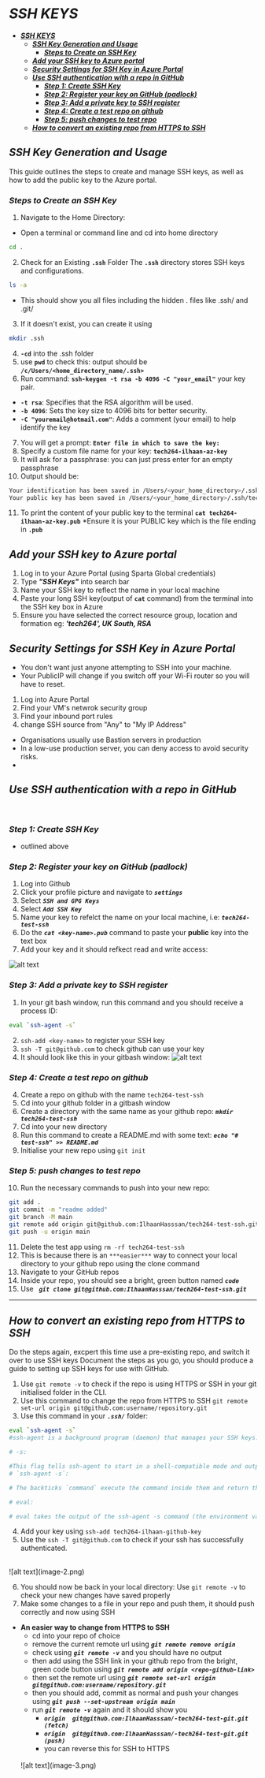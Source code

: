 # ***SSH KEYS***
- [***SSH KEYS***](#ssh-keys)
  - [***SSH Key Generation and Usage***](#ssh-key-generation-and-usage)
    - [***Steps to Create an SSH Key***](#steps-to-create-an-ssh-key)
  - [***Add your SSH key to Azure portal***](#add-your-ssh-key-to-azure-portal)
  - [***Security Settings for SSH Key in Azure Portal***](#security-settings-for-ssh-key-in-azure-portal)
  - [***Use SSH authentication with a repo in GitHub***](#use-ssh-authentication-with-a-repo-in-github)
    - [***Step 1: Create SSH Key***](#step-1-create-ssh-key)
    - [***Step 2: Register your key on GitHub (padlock)***](#step-2-register-your-key-on-github-padlock)
    - [***Step 3: Add a private key to SSH register***](#step-3-add-a-private-key-to-ssh-register)
    - [***Step 4: Create a test repo on github***](#step-4-create-a-test-repo-on-github)
    - [***Step 5: push changes to test repo***](#step-5-push-changes-to-test-repo)
  - [***How to convert an existing repo from HTTPS to SSH***](#how-to-convert-an-existing-repo-from-https-to-ssh)

## ***SSH Key Generation and Usage***
This guide outlines the steps to create and manage SSH keys, as well as how to add the public key to the Azure portal.

### ***Steps to Create an SSH Key***

1. Navigate to the Home Directory:
- Open a terminal or command line and cd into home directory
```bash
cd .
```
2. Check for an Existing **`.ssh`** Folder
The **`.ssh`** directory stores SSH keys and configurations.
```bash
ls -a
```
- This should show you all files including the hidden . files like .ssh/ and .git/
3. If it doesn't exist, you can create it using 
```bash 
mkdir .ssh
```
4. **`-cd`** into the .ssh folder
5. use **`pwd`** to check this: output should be **`/c/Users/<home_directory_name/.ssh>`**
6.  Run command: **`ssh-keygen -t rsa -b 4096 -C "your_email"`** your key pair.
- **`-t rsa`**: Specifies that the RSA algorithm will be used.
- **`-b 4096`**: Sets the key size to 4096 bits for better security.
- **`-C "youremail@hotmail.com"`**: Adds a comment (your email) to help identify the key
7. You will get a prompt: **`Enter file in which to save the key: `**
8. Specify a custom file name for your key:  **`tech264-ilhaan-az-key`**
9. It will ask for a passphrase: you can just press enter for an empty passphrase
10.  Output should be:
```bash
Your identification has been saved in /Users/<your_home_directory>/.ssh/tech264-ilhaan-az-key.
Your public key has been saved in /Users/<your_home_directory>/.ssh/tech264-ilhaan-az-key.pub. 
```

11.   To print the content of your public key to the terminal **`cat tech264-ilhaan-az-key.pub`** *Ensure it is your PUBLIC key which is the file ending in **`.pub`**
    

## ***Add your SSH key to Azure portal***

1.  Log in to your Azure Portal (using Sparta Global credentials)
2.  Type ***"SSH Keys"*** into search bar
3.  Name your SSH key to reflect the name in your local machine
4.  Paste your long SSH key(output of **`cat`** command) from the terminal into the SSH key box in Azure
5.  Ensure you have selected the correct resource group, location and formation eg: 
   ***'tech264', UK South, RSA***

## ***Security Settings for SSH Key in Azure Portal***
- You don't want just anyone attempting to SSH into your machine.
- Your PublicIP will change if you switch off your Wi-Fi router so you will have to reset.
1. Log into Azure Portal
2. Find your VM's netwrok security group
3. Find your inbound port rules
4. change SSH source from "Any" to "My IP Address"
- Organisations usually use Bastion servers in production
- In a low-use production server, you can deny access to avoid security risks. 
- 
## ***Use SSH authentication with a repo in GitHub***
<br>

### ***Step 1: Create SSH Key***
- outlined above 
### ***Step 2: Register your key on GitHub (padlock)***
1. Log into Github
2. Click your profile picture and navigate to ***`settings`***
3. Select ***`SSH and GPG Keys`***
4. Select ***`Add SSH Key`***
5. Name your key to refelct the name on your local machine, i.e: ***`tech264-test-ssh`***
6. Do the ***`cat <key-name>.pub`*** command to paste your **public** key into the text box
7. Add your key and it should refkect read and write access:
 
![alt text](image-1.png)

### ***Step 3: Add a private key to SSH register***
1. In your git bash window, run this command and you should receive a process ID: 
```bash
eval `ssh-agent -s`
```
2. `ssh-add <key-name>` to register your SSH key
3. `ssh -T git@github.com` to check github can use your key
4. It should look like this in your gitbash window: ![alt text](image.png)

### ***Step 4: Create a test repo on github***
4. Create a repo on github with the name `tech264-test-ssh`
5. Cd into your github folder in a gitbash window
6. Create a directory with the same name as your github repo: ***`mkdir tech264-test-ssh`***
7. Cd into your new directory
8. Run this command to create a README.md with some text: ***`echo "# test-ssh" >> README.md`***
9. Initialise your new repo using `git init`

### ***Step 5: push changes to test repo***
10. Run the necessary commands to push into your new repo:
```bash
git add .
git commit -m "readme added"
git branch -M main
git remote add origin git@github.com:IlhaanHasssan/tech264-test-ssh.git
git push -u origin main
```
11. Delete the test app using `rm -rf tech264-test-ssh`
12. This is because there is an `***easier***` way to connect your local directory to your github repo using the clone command
13. Navigate to your GitHub repos
14. Inside your repo, you should see a bright, green button named ***`code`***
15. Use ***` git clone git@github.com:IlhaanHasssan/tech264-test-ssh.git`***

---
## ***How to convert an existing repo from HTTPS to SSH***
Do the steps again, excpert this time use a pre-existing repo, and switch it over to use SSH keys
Document the steps as you go, you should produce a guide to setting up SSH keys for use with GitHub.

1. Use `git remote -v` to check if the repo is using HTTPS or SSH in your git initialised folder in the CLI.
2. Use this command to change the repo from HTTPS to SSH `git remote set-url origin git@github.com:username/repository.git`
3. Use this command in your ***`.ssh/`*** folder:
```bash
eval `ssh-agent -s`
#ssh-agent is a background program (daemon) that manages your SSH keys. It holds your private keys in memory and uses them to authenticate with remote servers, such as GitHub, without requiring you to repeatedly enter your passphrase.

# -s:

#This flag tells ssh-agent to start in a shell-compatible mode and outputs environment variables required to connect to the agent. These variables include the SSH_AGENT_PID (process ID) and SSH_AUTH_SOCK (socket file for communication between your shell and the agent).
# `ssh-agent -s`:

# The backticks `command` execute the command inside them and return the output.

# eval:

# eval takes the output of the ssh-agent -s command (the environment variables) and evaluates (executes) them in the current shell. This sets up your environment so that your shell knows how to communicate with the ssh-agent.
```
4. Add your key using `ssh-add tech264-ilhaan-github-key`
5. Use the `ssh -T git@github.com` to check if your ssh has successfully authenticated.
<br>
![alt text](image-2.png)

6. You should now be back in your local directory: Use `git remote -v` to check your new changes have saved properly
7. Make some changes to a file in your repo and push them, it should push correctly and now using SSH

- **An easier way to change from HTTPS to SSH**
  - cd into your repo of choice
  - remove the current remote url using ***`git remote remove origin`***
  - check using ***`git remote -v`*** and you should have no output
  - then add using the SSH link in your github repo from the bright, green code button using ***`git remote add origin <repo-github-link>`***
  - then set the remote url using ***`git remote set-url origin git@github.com:username/repository.git`***
  - then you should add, commit as normal and push your changes using ***`git push --set-upstream origin main`***
  - run ***`git remote -v`*** again and it should show you 
    - ***`origin  git@github.com:IlhaanHasssan/-tech264-test-git.git (fetch)`***
    - ***`origin  git@github.com:IlhaanHasssan/-tech264-test-git.git (push)`***
    - you can reverse this for SSH to HTTPS
  <br>
  ![alt text](image-3.png)